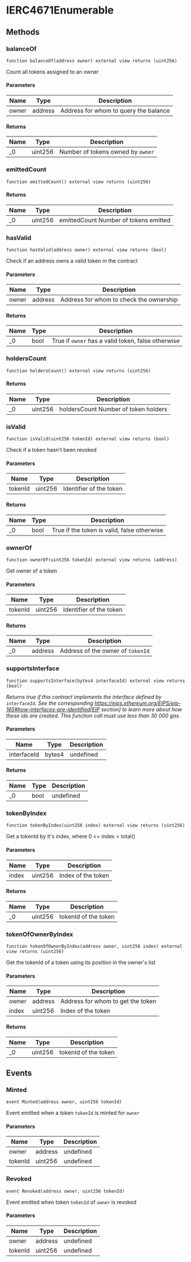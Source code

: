 # IERC4671Enumerable

## Methods

### balanceOf

```solidity
function balanceOf(address owner) external view returns (uint256)
```

Count all tokens assigned to an owner

#### Parameters

| Name  | Type    | Description                           |
| ----- | ------- | ------------------------------------- |
| owner | address | Address for whom to query the balance |

#### Returns

| Name | Type    | Description                       |
| ---- | ------- | --------------------------------- |
| \_0  | uint256 | Number of tokens owned by `owner` |

### emittedCount

```solidity
function emittedCount() external view returns (uint256)
```

#### Returns

| Name | Type    | Description                           |
| ---- | ------- | ------------------------------------- |
| \_0  | uint256 | emittedCount Number of tokens emitted |

### hasValid

```solidity
function hasValid(address owner) external view returns (bool)
```

Check if an address owns a valid token in the contract

#### Parameters

| Name  | Type    | Description                             |
| ----- | ------- | --------------------------------------- |
| owner | address | Address for whom to check the ownership |

#### Returns

| Name | Type | Description                                        |
| ---- | ---- | -------------------------------------------------- |
| \_0  | bool | True if `owner` has a valid token, false otherwise |

### holdersCount

```solidity
function holdersCount() external view returns (uint256)
```

#### Returns

| Name | Type    | Description                          |
| ---- | ------- | ------------------------------------ |
| \_0  | uint256 | holdersCount Number of token holders |

### isValid

```solidity
function isValid(uint256 tokenId) external view returns (bool)
```

Check if a token hasn&#39;t been revoked

#### Parameters

| Name    | Type    | Description             |
| ------- | ------- | ----------------------- |
| tokenId | uint256 | Identifier of the token |

#### Returns

| Name | Type | Description                                 |
| ---- | ---- | ------------------------------------------- |
| \_0  | bool | True if the token is valid, false otherwise |

### ownerOf

```solidity
function ownerOf(uint256 tokenId) external view returns (address)
```

Get owner of a token

#### Parameters

| Name    | Type    | Description             |
| ------- | ------- | ----------------------- |
| tokenId | uint256 | Identifier of the token |

#### Returns

| Name | Type    | Description                       |
| ---- | ------- | --------------------------------- |
| \_0  | address | Address of the owner of `tokenId` |

### supportsInterface

```solidity
function supportsInterface(bytes4 interfaceId) external view returns (bool)
```

_Returns true if this contract implements the interface defined by `interfaceId`. See the corresponding https://eips.ethereum.org/EIPS/eip-165#how-interfaces-are-identified[EIP section] to learn more about how these ids are created. This function call must use less than 30 000 gas._

#### Parameters

| Name        | Type   | Description |
| ----------- | ------ | ----------- |
| interfaceId | bytes4 | undefined   |

#### Returns

| Name | Type | Description |
| ---- | ---- | ----------- |
| \_0  | bool | undefined   |

### tokenByIndex

```solidity
function tokenByIndex(uint256 index) external view returns (uint256)
```

Get a tokenId by it&#39;s index, where 0 &lt;= index &lt; total()

#### Parameters

| Name  | Type    | Description        |
| ----- | ------- | ------------------ |
| index | uint256 | Index of the token |

#### Returns

| Name | Type    | Description          |
| ---- | ------- | -------------------- |
| \_0  | uint256 | tokenId of the token |

### tokenOfOwnerByIndex

```solidity
function tokenOfOwnerByIndex(address owner, uint256 index) external view returns (uint256)
```

Get the tokenId of a token using its position in the owner&#39;s list

#### Parameters

| Name  | Type    | Description                       |
| ----- | ------- | --------------------------------- |
| owner | address | Address for whom to get the token |
| index | uint256 | Index of the token                |

#### Returns

| Name | Type    | Description          |
| ---- | ------- | -------------------- |
| \_0  | uint256 | tokenId of the token |

## Events

### Minted

```solidity
event Minted(address owner, uint256 tokenId)
```

Event emitted when a token `tokenId` is minted for `owner`

#### Parameters

| Name    | Type    | Description |
| ------- | ------- | ----------- |
| owner   | address | undefined   |
| tokenId | uint256 | undefined   |

### Revoked

```solidity
event Revoked(address owner, uint256 tokenId)
```

Event emitted when token `tokenId` of `owner` is revoked

#### Parameters

| Name    | Type    | Description |
| ------- | ------- | ----------- |
| owner   | address | undefined   |
| tokenId | uint256 | undefined   |
